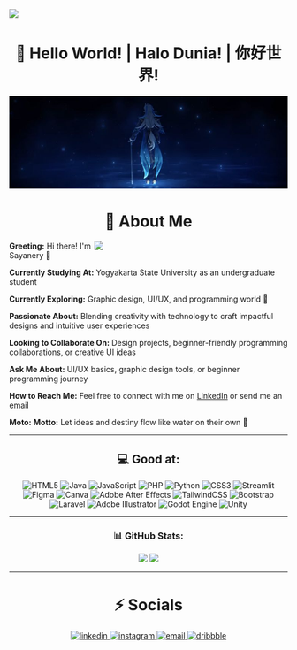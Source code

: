 <img src="https://github.com/user-attachments/assets/194028a6-a4aa-4cd1-a56f-b4d7e3da2eff"/>

<h1 align="center"> 🚀 Hello World!  |  Halo Dunia!  |  你好世界! </h1>

<div align="center">
  <img src="img/nopal2.jpg">
</div>

<!-- About Me kiri semua -->
<div align="left">

<h1 align = "center">💫 About Me</h1>

<img width="350" align="right" src="https://pin.it/2FEsZLOs1.gif"/>

**Greeting:** Hi there! I'm Sayanery 👋  

**Currently Studying At:** Yogyakarta State University as an undergraduate student  

**Currently Exploring:** Graphic design, UI/UX, and programming world 🦾  

**Passionate About:** Blending creativity with technology to craft impactful designs and intuitive user experiences  

**Looking to Collaborate On:** Design projects, beginner-friendly programming collaborations, or creative UI ideas  

**Ask Me About:** UI/UX basics, graphic design tools, or beginner programming journey  

**How to Reach Me:** Feel free to connect with me on [LinkedIn](www.linkedin.com/in/anantafeiza) or send me an [email](mailto:feizaananta@gmail.com)  

**Moto:** **Motto:** Let ideas and destiny flow like water on their own 🌊  

</div>

---

<div align="center">
<h2>💻 Good at:</h2>

![HTML5](https://img.shields.io/badge/html5-%23E34F26.svg?style=for-the-badge&logo=html5&logoColor=white) ![Java](https://img.shields.io/badge/java-%23ED8B00.svg?style=for-the-badge&logo=openjdk&logoColor=white) ![JavaScript](https://img.shields.io/badge/javascript-%23323330.svg?style=for-the-badge&logo=javascript&logoColor=%23F7DF1E) ![PHP](https://img.shields.io/badge/php-%23777BB4.svg?style=for-the-badge&logo=php&logoColor=white) ![Python](https://img.shields.io/badge/python-3670A0?style=for-the-badge&logo=python&logoColor=ffdd54) ![CSS3](https://img.shields.io/badge/css3-%231572B6.svg?style=for-the-badge&logo=css3&logoColor=white) ![Streamlit](https://img.shields.io/badge/Streamlit-%23FE4B4B.svg?style=for-the-badge&logo=streamlit&logoColor=white) ![Figma](https://img.shields.io/badge/figma-%23F24E1E.svg?style=for-the-badge&logo=figma&logoColor=white) ![Canva](https://img.shields.io/badge/Canva-%2300C4CC.svg?style=for-the-badge&logo=Canva&logoColor=white) ![Adobe After Effects](https://img.shields.io/badge/Adobe%20After%20Effects-9999FF.svg?style=for-the-badge&logo=Adobe%20After%20Effects&logoColor=white) ![TailwindCSS](https://img.shields.io/badge/tailwindcss-%2338B2AC.svg?style=for-the-badge&logo=tailwind-css&logoColor=white) ![Bootstrap](https://img.shields.io/badge/bootstrap-%238511FA.svg?style=for-the-badge&logo=bootstrap&logoColor=white) ![Laravel](https://img.shields.io/badge/laravel-%23FF2D20.svg?style=for-the-badge&logo=laravel&logoColor=white) ![Adobe Illustrator](https://img.shields.io/badge/adobe%20illustrator-%23FF9A00.svg?style=for-the-badge&logo=adobe%20illustrator&logoColor=white) ![Godot Engine](https://img.shields.io/badge/GODOT-%23FFFFFF.svg?style=for-the-badge&logo=godot-engine) ![Unity](https://img.shields.io/badge/unity-%23000000.svg?style=for-the-badge&logo=unity&logoColor=white)

---

### 📊 GitHub Stats:
<div align="center">
  <img src="https://nirzak-streak-stats.vercel.app/?user=sayanery&theme=dark&hide_border=false" height="150"/>
  <img src="https://github-readme-stats.vercel.app/api/top-langs/?username=sayanery&theme=dark&hide_border=false&include_all_commits=false&count_private=false&layout=compact" height="150"/>
</div>

---

<h1 align="center">⚡ Socials</h1>

<div align="center">
  <!-- LinkedIn -->
  <a href="https://www.linkedin.com/in/anantafeiza" target="_blank">
    <img width="48" height="48" src="https://img.icons8.com/color/48/linkedin.png" alt="linkedin"/>
  </a>
  
  <!-- Instagram -->
  <a href="https://www.instagram.com/nnry.saya" target="_blank">
    <img width="48" height="48" src="https://img.icons8.com/color/48/instagram-new.png" alt="instagram"/>
  </a>
  
  <!-- Email -->
  <a href="mailto:feizaananta@gmail.com">
    <img width="48" height="48" src="https://img.icons8.com/color/48/gmail--v1.png" alt="email"/>
  </a>
  
  <!-- Dribbble -->
  <a href="https://dribbble.com/sayanery" target="_blank">
    <img width="48" height="48" src="https://img.icons8.com/color/48/dribbble.png" alt="dribbble"/>
  </a>
</div>
